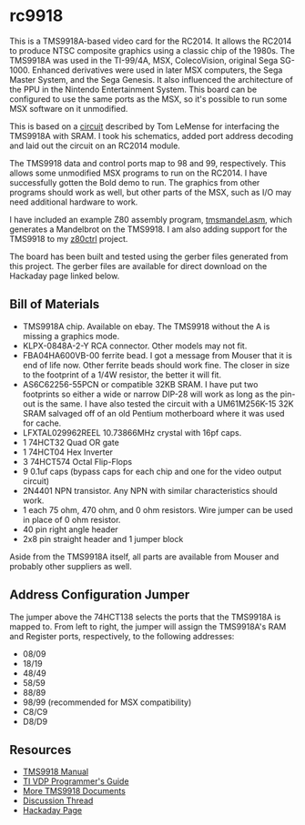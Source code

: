 # rc9918

This is a TMS9918A-based video card for the RC2014. It allows the RC2014 to produce NTSC composite graphics using a classic chip of the 1980s. The TMS9918A was used in the TI-99/4A, MSX, ColecoVision, original Sega SG-1000. Enhanced derivatives were used in later MSX computers, the Sega Master System, and the Sega Genesis. It also influenced the architecture of the PPU in the Nintendo Entertainment System. This board can be configured to use the same ports as the MSX, so it's possible to run some MSX software on it unmodified.

This is based on a [circuit](https://retrobrewcomputers.org/n8vem-pbwiki-archive/0/35845334/48860720/33053543/SRAM%20Replacement%20for%20TMS99x8%20VRAM.pdf) described by Tom LeMense for interfacing the TMS9918A with SRAM.  I took his schematics, added port address decoding and laid out the circuit on an RC2014 module.

The TMS9918 data and control ports map to 98 and 99, respectively. This allows some unmodified MSX programs to run on the RC2014. I have successfully gotten the Bold demo to run. The graphics from other programs should work as well, but other parts of the MSX, such as I/O may need additional hardware to work.

I have included an example Z80 assembly program, [tmsmandel.asm](tmsmandel.asm), which generates a Mandelbrot on the TMS9918. I am also adding support for the TMS9918 to my [z80ctrl](https://github.com/jblang/z80ctrl) project.

The board has been built and tested using the gerber files generated from this project. The gerber files are available for direct download on the Hackaday page linked below.

## Bill of Materials 

- TMS9918A chip. Available on ebay. The TMS9918 without the A is missing a graphics mode.  
- KLPX-0848A-2-Y RCA connector. Other models may not fit.  
- FBA04HA600VB-00 ferrite bead. I got a message from Mouser that it is end of life now.  Other ferrite beads should work fine. The closer in size to the footprint of a 1/4W resistor, the better it will fit. 
- AS6C62256-55PCN or compatible 32KB SRAM.  I have put two footprints so either a wide or narrow DIP-28 will work as long as the pin-out is the same. I have also tested the circuit with a UM61M256K-15 32K SRAM salvaged off of an old Pentium motherboard where it was used for cache.
- LFXTAL029962REEL 10.73866MHz crystal with 16pf caps. 
- 1 74HCT32 Quad OR gate
- 1 74HCT04 Hex Inverter
- 3 74HCT574 Octal Flip-Flops 
- 9 0.1uf caps (bypass caps for each chip and one for the video output circuit)
- 2N4401 NPN transistor. Any NPN with similar characteristics should work. 
- 1 each 75 ohm, 470 ohm, and 0 ohm resistors. Wire jumper can be used in place of 0 ohm resistor.
- 40 pin right angle header
- 2x8 pin straight header and 1 jumper block

Aside from the TMS9918A itself, all parts are available from Mouser and probably other suppliers as well.

## Address Configuration Jumper

The jumper above the 74HCT138 selects the ports that the TMS9918A is mapped to. From left to right, the jumper will assign the TMS9918A's RAM and Register ports, respectively, to the following addresses:

- 08/09
- 18/19
- 48/49
- 58/59
- 88/89
- 98/99 (recommended for MSX compatibility)
- C8/C9
- D8/D9

## Resources

- [TMS9918 Manual](http://map.grauw.nl/resources/video/texasinstruments_tms9918.pdf)
- [TI VDP Programmer's Guide](http://map.grauw.nl/resources/video/ti-vdp-programmers-guide.pdf)
- [More TMS9918 Documents](https://github.com/cbmeeks/TMS9918)
- [Discussion Thread](https://groups.google.com/d/topic/rc2014-z80/0m0kbzIJ3tw/discussion)
- [Hackaday Page](https://hackaday.io/project/159057-rc9918)
